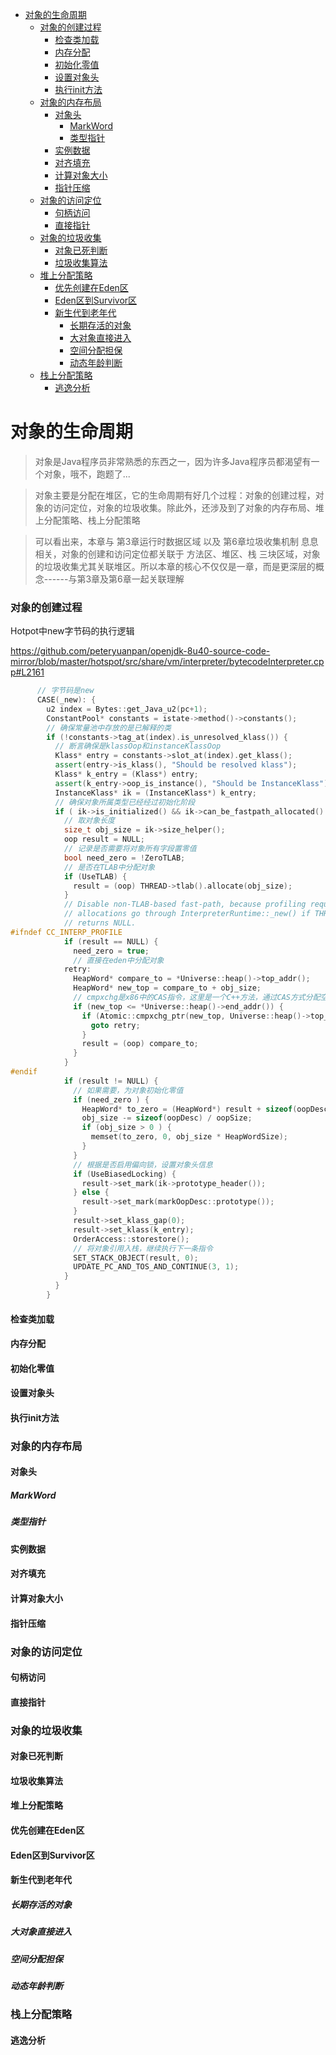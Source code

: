 - [对象的生命周期](#对象的生命周期)
  - [对象的创建过程](#对象的创建过程)
    - [检查类加载](#检查类加载)
    - [内存分配](#内存分配)
    - [初始化零值](#初始化零值)
    - [设置对象头](#设置对象头)
    - [执行init方法](#执行init方法)
  - [对象的内存布局](#对象的内存布局)
    - [对象头](#对象头)
      - [MarkWord](#MarkWord)
      - [类型指针](#类型指针)
    - [实例数据](#实例数据)
    - [对齐填充](#对齐填充)
    - [计算对象大小](#计算对象大小)
    - [指针压缩](#指针压缩)
  - [对象的访问定位](#对象的访问定位)
    - [句柄访问](#句柄访问)
    - [直接指针](#直接指针)
  - [对象的垃圾收集](#对象的垃圾收集)
    - [对象已死判断](#对象已死判断)
    - [垃圾收集算法](#垃圾收集算法)
  - [堆上分配策略](#堆上分配策略)
    - [优先创建在Eden区](#优先创建在Eden区)
    - [Eden区到Survivor区](#Eden区到Survivor区)
    - [新生代到老年代](#新生代到老年代)
      - [长期存活的对象](#长期存活的对象)
      - [大对象直接进入](#大对象直接进入)
      - [空间分配担保](#空间分配担保)
      - [动态年龄判断](#动态年龄判断)
  - [栈上分配策略](#栈上分配策略)
    - [逃逸分析](#逃逸分析)

# 对象的生命周期

> 对象是Java程序员非常熟悉的东西之一，因为许多Java程序员都渴望有一个对象，哦不，跑题了...

> 对象主要是分配在堆区，它的生命周期有好几个过程：对象的创建过程，对象的访问定位，对象的垃圾收集。除此外，还涉及到了对象的内存布局、堆上分配策略、栈上分配策略

> 可以看出来，本章与 第3章运行时数据区域 以及 第6章垃圾收集机制 息息相关，对象的创建和访问定位都关联于 方法区、堆区、栈 三块区域，对象的垃圾收集尤其关联堆区。所以本章的核心不仅仅是一章，而是更深层的概念------与第3章及第6章一起关联理解

### 对象的创建过程

Hotpot中new字节码的执行逻辑

https://github.com/peteryuanpan/openjdk-8u40-source-code-mirror/blob/master/hotspot/src/share/vm/interpreter/bytecodeInterpreter.cpp#L2161

```cpp
      // 字节码是new
      CASE(_new): {
        u2 index = Bytes::get_Java_u2(pc+1);
        ConstantPool* constants = istate->method()->constants();
        // 确保常量池中存放的是已解释的类
        if (!constants->tag_at(index).is_unresolved_klass()) {
          // 断言确保是klassOop和instanceKlassOop
          Klass* entry = constants->slot_at(index).get_klass();
          assert(entry->is_klass(), "Should be resolved klass");
          Klass* k_entry = (Klass*) entry;
          assert(k_entry->oop_is_instance(), "Should be InstanceKlass");
          InstanceKlass* ik = (InstanceKlass*) k_entry;
          // 确保对象所属类型已经经过初始化阶段
          if ( ik->is_initialized() && ik->can_be_fastpath_allocated() ) {
            // 取对象长度
            size_t obj_size = ik->size_helper();
            oop result = NULL;
            // 记录是否需要将对象所有字段置零值
            bool need_zero = !ZeroTLAB;
            // 是否在TLAB中分配对象
            if (UseTLAB) {
              result = (oop) THREAD->tlab().allocate(obj_size);
            }
            // Disable non-TLAB-based fast-path, because profiling requires that all
            // allocations go through InterpreterRuntime::_new() if THREAD->tlab().allocate
            // returns NULL.
#ifndef CC_INTERP_PROFILE
            if (result == NULL) {
              need_zero = true;
              // 直接在eden中分配对象
            retry:
              HeapWord* compare_to = *Universe::heap()->top_addr();
              HeapWord* new_top = compare_to + obj_size;
              // cmpxchg是x86中的CAS指令，这里是一个C++方法，通过CAS方式分配空间，并发失败的话，转到retry中重试直至成功分配为止
              if (new_top <= *Universe::heap()->end_addr()) {
                if (Atomic::cmpxchg_ptr(new_top, Universe::heap()->top_addr(), compare_to) != compare_to) {
                  goto retry;
                }
                result = (oop) compare_to;
              }
            }
#endif
            if (result != NULL) {
              // 如果需要，为对象初始化零值
              if (need_zero ) {
                HeapWord* to_zero = (HeapWord*) result + sizeof(oopDesc) / oopSize;
                obj_size -= sizeof(oopDesc) / oopSize;
                if (obj_size > 0 ) {
                  memset(to_zero, 0, obj_size * HeapWordSize);
                }
              }
              // 根据是否启用偏向锁，设置对象头信息
              if (UseBiasedLocking) {
                result->set_mark(ik->prototype_header());
              } else {
                result->set_mark(markOopDesc::prototype());
              }
              result->set_klass_gap(0);
              result->set_klass(k_entry);
              OrderAccess::storestore();
              // 将对象引用入栈，继续执行下一条指令
              SET_STACK_OBJECT(result, 0);
              UPDATE_PC_AND_TOS_AND_CONTINUE(3, 1);
            }
          }
        }
```

#### 检查类加载
#### 内存分配
#### 初始化零值
#### 设置对象头
#### 执行init方法

### 对象的内存布局
#### 对象头
##### MarkWord
##### 类型指针
#### 实例数据
#### 对齐填充
#### 计算对象大小
#### 指针压缩

### 对象的访问定位
#### 句柄访问
#### 直接指针

### 对象的垃圾收集
#### 对象已死判断
#### 垃圾收集算法

#### 堆上分配策略
#### 优先创建在Eden区
#### Eden区到Survivor区
#### 新生代到老年代
##### 长期存活的对象
##### 大对象直接进入
##### 空间分配担保
##### 动态年龄判断

### 栈上分配策略
#### 逃逸分析
